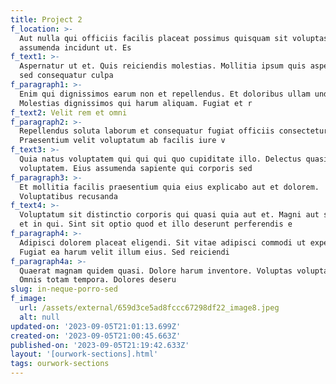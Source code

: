 ```yaml
---
title: Project 2
f_location: >-
  Aut nulla qui officiis facilis placeat possimus quisquam sit voluptas. Id qui
  assumenda incidunt ut. Es
f_text1: >-
  Aspernatur ut et. Quis reiciendis molestias. Mollitia ipsum quis asperiores
  sed consequatur culpa
f_paragraph1: >-
  Enim qui dignissimos earum non et repellendus. Et doloribus ullam unde.
  Molestias dignissimos qui harum aliquam. Fugiat et r
f_text2: Velit rem et omni
f_paragraph2: >-
  Repellendus soluta laborum et consequatur fugiat officiis consectetur.
  Praesentium velit voluptatum ab facilis iure v
f_text3: >-
  Quia natus voluptatem qui qui qui quo cupiditate illo. Delectus quasi quis
  voluptatem. Eius assumenda sapiente qui corporis sed 
f_paragraph3: >-
  Et mollitia facilis praesentium quia eius explicabo aut et dolorem.
  Voluptatibus recusanda
f_text4: >-
  Voluptatum sit distinctio corporis qui quasi quia aut et. Magni aut sit quidem
  et in qui. Sint sit optio quod et illo deserunt perferendis e
f_paragraph4: >-
  Adipisci dolorem placeat eligendi. Sit vitae adipisci commodi ut expedita qui.
  Fugiat ea harum velit illum eius. Sed reiciendi
f_paragraph4a: >-
  Quaerat magnam quidem quasi. Dolore harum inventore. Voluptas voluptatem vel.
  Omnis totam tempora. Dolores deseru
slug: in-neque-porro-sed
f_image:
  url: /assets/external/659d3ce5ad8fccc67298df22_image8.jpeg
  alt: null
updated-on: '2023-09-05T21:01:13.699Z'
created-on: '2023-09-05T21:00:45.663Z'
published-on: '2023-09-05T21:19:42.633Z'
layout: '[ourwork-sections].html'
tags: ourwork-sections
---
```



